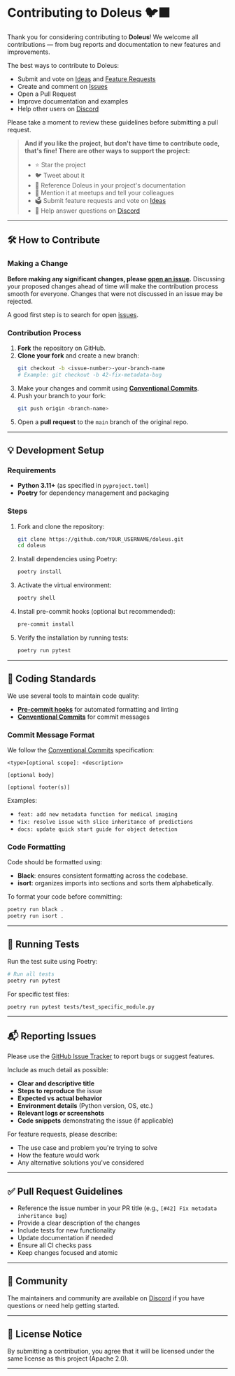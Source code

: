 # Contributing to Doleus 🐦‍⬛

Thank you for considering contributing to **Doleus**! We welcome all contributions — from bug reports and documentation to new features and improvements.

The best ways to contribute to Doleus:

- Submit and vote on [Ideas](https://github.com/doleus/doleus/discussions) and [Feature Requests](https://github.com/doleus/doleus/issues)
- Create and comment on [Issues](https://github.com/doleus/doleus/issues)
- Open a Pull Request
- Improve documentation and examples
- Help other users on [Discord](https://discord.gg/B8SzfbGRA9)

Please take a moment to review these guidelines before submitting a pull request.

> **And if you like the project, but don't have time to contribute code, that's fine! There are other ways to support the project:**
>
> - ⭐ Star the project
> - 🐦 Tweet about it
> - 📝 Reference Doleus in your project's documentation
> - 💬 Mention it at meetups and tell your colleagues
> - 🗳️ Submit feature requests and vote on [Ideas](https://github.com/doleus/doleus/discussions)
> - 🤝 Help answer questions on [Discord](https://discord.gg/B8SzfbGRA9)

---

## 🛠️ How to Contribute

### Making a Change

**Before making any significant changes, please [open an issue](https://github.com/doleus/doleus/issues).** Discussing your proposed changes ahead of time will make the contribution process smooth for everyone. Changes that were not discussed in an issue may be rejected.

A good first step is to search for open [issues](https://github.com/doleus/doleus/issues).

### Contribution Process

1. **Fork** the repository on GitHub.
2. **Clone your fork** and create a new branch:
   ```bash
   git checkout -b <issue-number>-your-branch-name
   # Example: git checkout -b 42-fix-metadata-bug
   ```
3. Make your changes and commit using **[Conventional Commits](https://www.conventionalcommits.org/)**.
4. Push your branch to your fork:
   ```bash
   git push origin <branch-name>
   ```
5. Open a **pull request** to the `main` branch of the original repo.

---

## 💡 Development Setup

### Requirements

- **Python 3.11+** (as specified in `pyproject.toml`)
- **Poetry** for dependency management and packaging

### Steps

1. Fork and clone the repository:

   ```bash
   git clone https://github.com/YOUR_USERNAME/doleus.git
   cd doleus
   ```

2. Install dependencies using Poetry:

   ```bash
   poetry install
   ```

3. Activate the virtual environment:

   ```bash
   poetry shell
   ```

4. Install pre-commit hooks (optional but recommended):

   ```bash
   pre-commit install
   ```

5. Verify the installation by running tests:
   ```bash
   poetry run pytest
   ```

---

## 📏 Coding Standards

We use several tools to maintain code quality:

- **[Pre-commit hooks](https://pre-commit.com/)** for automated formatting and linting
- **[Conventional Commits](https://www.conventionalcommits.org/)** for commit messages

### Commit Message Format

We follow the [Conventional Commits](https://www.conventionalcommits.org/) specification:

```
<type>[optional scope]: <description>

[optional body]

[optional footer(s)]
```

Examples:

- `feat: add new metadata function for medical imaging`
- `fix: resolve issue with slice inheritance of predictions`
- `docs: update quick start guide for object detection`

### Code Formatting

Code should be formatted using:

- **Black**: ensures consistent formatting across the codebase.
- **isort**: organizes imports into sections and sorts them alphabetically.

To format your code before committing:

```bash
poetry run black .
poetry run isort .
```
---

## 🧪 Running Tests

Run the test suite using Poetry:

```bash
# Run all tests
poetry run pytest
```

For specific test files:

```bash
poetry run pytest tests/test_specific_module.py
```

---

## 📬 Reporting Issues

Please use the [GitHub Issue Tracker](https://github.com/doleus/doleus/issues) to report bugs or suggest features.

Include as much detail as possible:

- **Clear and descriptive title**
- **Steps to reproduce** the issue
- **Expected vs actual behavior**
- **Environment details** (Python version, OS, etc.)
- **Relevant logs or screenshots**
- **Code snippets** demonstrating the issue (if applicable)

For feature requests, please describe:

- The use case and problem you're trying to solve
- How the feature would work
- Any alternative solutions you've considered

---

## ✅ Pull Request Guidelines

- Reference the issue number in your PR title (e.g., `[#42] Fix metadata inheritance bug`)
- Provide a clear description of the changes
- Include tests for new functionality
- Update documentation if needed
- Ensure all CI checks pass
- Keep changes focused and atomic

---

## 💬 Community

The maintainers and community are available on [Discord](https://discord.gg/B8SzfbGRA9) if you have questions or need help getting started.

---

## 📄 License Notice

By submitting a contribution, you agree that it will be licensed under the same license as this project (Apache 2.0).

---
